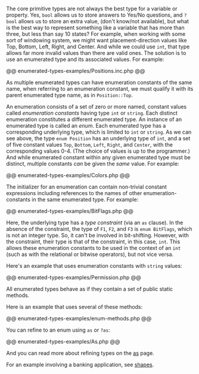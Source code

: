 The core primitive types are not always the best type for a variable or property. Yes, `bool` allows us to store answers to Yes/No questions,
and `?bool` allows us to store an extra value, (don't know/not available), but what is the best way to represent something like a variable
that has more than three, but less than say 10 states? For example, when working with some sort of windowing system, we might want placement-direction
values like Top, Bottom, Left, Right, and Center.  And while we could use `int`, that type allows far more invalid values than there are valid ones.
The solution is to use an enumerated type and its associated values. For example:

@@ enumerated-types-examples/Positions.inc.php @@

As multiple enumerated types can have enumeration constants of the same name, when referring to an enumeration constant, we must qualify it with
its parent enumerated type name, as in `Position::Top`.

An enumeration consists of a set of zero or more named, constant values called *enumeration constants* having type `int` or `string`.
Each distinct enumeration constitutes a different enumerated type. An instance of an enumerated type is called an *enum*. Each enumerated
type has a corresponding underlying type, which is limited to `int` or `string`.  As we can see above, the type `enum Position` has an underlying
type of `int`, and a set of five constant values `Top`, `Bottom`, `Left`, `Right`, and `Center`, with the corresponding values 0-4. (The choice
of values is up to the programmer.) And while enumerated constant within any given enumerated type must be distinct, multiple constants *can*
be given the *same* value. For example:

@@ enumerated-types-examples/Colors.php @@

The initializer for an enumeration can contain non-trivial constant expressions including references to the names of other enumeration-constants
in the same enumerated type.  For example:

@@ enumerated-types-examples/BitFlags.php @@

Here, the underlying type has a *type constraint* (via an `as` clause). In the absence of the constraint, the type of `F1`, `F2`, and `F3`
is `enum BitFlags`, which is not an integer type.  So, it can't be involved in bit-shifting. However, with the constraint, their type is
that of the constraint, in this case, `int`.  This allows these enumeration constants to be used in the context of an `int` (such as with
the relational or bitwise operators), but not vice versa.

Here's an example that uses enumeration constants with `string` values:

@@ enumerated-types-examples/Permission.php @@

All enumerated types behave as if they contain a set of public static methods.

Here is an example that uses several of these methods:

@@ enumerated-types-examples/enum-methods.php @@

You can refine to an enum using `as` or `?as`:

@@ enumerated-types-examples/As.php @@

And you can read more about refining types on the [as](/hack/expressions-and-operators/type-assertions#enforcing-types-with-as-and-as) page.

For an example involving a banking application, see [shapes](shapes.md).

